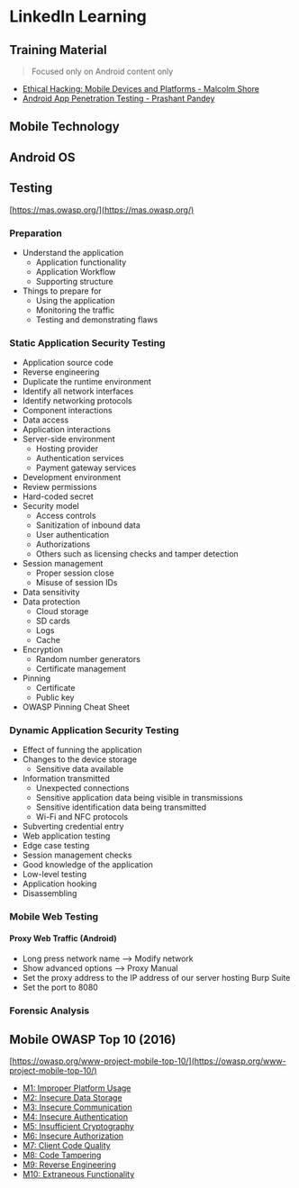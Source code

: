 # LinkedIn Learning

## Training Material

> Focused only on Android content only

* [Ethical Hacking: Mobile Devices and Platforms - Malcolm Shore](https://www.linkedin.com/learning/ethical-hacking-mobile-devices-and-platforms)
* [Android App Penetration Testing - Prashant Pandey](https://www.linkedin.com/learning/android-app-penetration-testing)



## Mobile Technology

## Android OS

## Testing

[https://mas.owasp.org/](https://mas.owasp.org/)

### Preparation

* Understand the application
  * Application functionality
  * Application Workflow
  * Supporting structure
* Things to prepare for
  * Using the application
  * Monitoring the traffic
  * Testing and demonstrating flaws

### Static Application Security Testing

* Application source code
* Reverse engineering
* Duplicate the runtime environment
* Identify all network interfaces
* Identify networking protocols
* Component interactions
* Data access
* Application interactions
* Server-side environment
  * Hosting provider
  * Authentication services
  * Payment gateway services
* Development environment
* Review permissions
* Hard-coded secret
* Security model
  * Access controls
  * Sanitization of inbound data
  * User authentication
  * Authorizations
  * Others such as licensing checks and tamper detection
* Session management
  * Proper session close
  * Misuse of session IDs
* Data sensitivity
* Data protection
  * Cloud storage
  * SD cards
  * Logs
  * Cache
* Encryption
  * Random number generators
  * Certificate management
* Pinning
  * Certificate
  * Public key
* OWASP Pinning Cheat Sheet

### Dynamic Application Security Testing

* Effect of funning the application
* Changes to the device storage
  * Sensitive data available
* Information transmitted
  * Unexpected connections
  * Sensitive application data being visible in transmissions
  * Sensitive identification data being transmitted
  * Wi-Fi and NFC protocols
* Subverting credential entry
* Web application testing
* Edge case testing
* Session management checks
* Good knowledge of the application
* Low-level testing
* Application hooking
* Disassembling

### Mobile Web Testing

#### Proxy Web Traffic (Android)

* Long press network name --> Modify network
* Show advanced options --> Proxy Manual
* Set the proxy address to the IP address of our server hosting Burp Suite
* Set the port to 8080

### Forensic Analysis

## Mobile OWASP Top 10 (2016)

[https://owasp.org/www-project-mobile-top-10/](https://owasp.org/www-project-mobile-top-10/)

* [M1: Improper Platform Usage](https://owasp.org/www-project-mobile-top-10/2016-risks/m1-improper-platform-usage)
* [M2: Insecure Data Storage](https://owasp.org/www-project-mobile-top-10/2016-risks/m2-insecure-data-storage)
* [M3: Insecure Communication](https://owasp.org/www-project-mobile-top-10/2016-risks/m3-insecure-communication)
* [M4: Insecure Authentication](https://owasp.org/www-project-mobile-top-10/2016-risks/m4-insecure-authentication)
* [M5: Insufficient Cryptography](https://owasp.org/www-project-mobile-top-10/2016-risks/m5-insufficient-cryptography)
* [M6: Insecure Authorization](https://owasp.org/www-project-mobile-top-10/2016-risks/m6-insecure-authorization)
* [M7: Client Code Quality](https://owasp.org/www-project-mobile-top-10/2016-risks/m7-client-code-quality)
* [M8: Code Tampering](https://owasp.org/www-project-mobile-top-10/2016-risks/m8-code-tampering)
* [M9: Reverse Engineering](https://owasp.org/www-project-mobile-top-10/2016-risks/m9-reverse-engineering)
* [M10: Extraneous Functionality](https://owasp.org/www-project-mobile-top-10/2016-risks/m10-extraneous-functionality)



